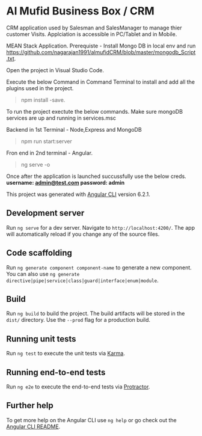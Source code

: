 # Al Mufid Business Box / CRM 
CRM application used by Salesman and SalesManager to manage thier customer Visits.
Applciation is accessible in PC/Tablet and in Mobile.

MEAN Stack Application.
Prerequiste - Install Mongo DB in local env and run https://github.com/nagarajan1991/almufidCRM/blob/master/mongodb_Script.txt.

Open the project in Visual Studio Code.

Execute the below Command in Command Terminal to install and add all the plugins used in the project.
> npm install -save.

To run the project exectute the below commands.
Make sure mongoDB services are up and running in services.msc

Backend in 1st Terminal - Node,Express and MongoDB
> npm run start:server

Fron end in 2nd terminal - Angular.
> ng serve -o

Once after the application is launched succussfully use the below creds.  
**username: admin@test.com
password: admin**

This project was generated with [Angular CLI](https://github.com/angular/angular-cli) version 6.2.1.

## Development server

Run `ng serve` for a dev server. Navigate to `http://localhost:4200/`. The app will automatically reload if you change any of the source files.

## Code scaffolding

Run `ng generate component component-name` to generate a new component. You can also use `ng generate directive|pipe|service|class|guard|interface|enum|module`.

## Build

Run `ng build` to build the project. The build artifacts will be stored in the `dist/` directory. Use the `--prod` flag for a production build.

## Running unit tests

Run `ng test` to execute the unit tests via [Karma](https://karma-runner.github.io).

## Running end-to-end tests

Run `ng e2e` to execute the end-to-end tests via [Protractor](http://www.protractortest.org/).

## Further help

To get more help on the Angular CLI use `ng help` or go check out the [Angular CLI README](https://github.com/angular/angular-cli/blob/master/README.md).
